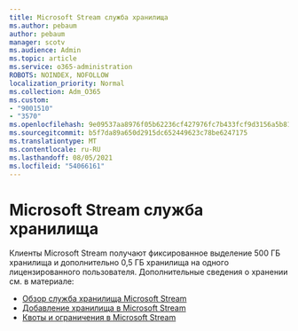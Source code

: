 ```yaml
---
title: Microsoft Stream служба хранилища
ms.author: pebaum
author: pebaum
manager: scotv
ms.audience: Admin
ms.topic: article
ms.service: o365-administration
ROBOTS: NOINDEX, NOFOLLOW
localization_priority: Normal
ms.collection: Adm_O365
ms.custom:
- "9001510"
- "3570"
ms.openlocfilehash: 9e09537aa8976f05b62236cf427976fc7b433fcf9d3156a5b81009c6b60a0db1
ms.sourcegitcommit: b5f7da89a650d2915dc652449623c78be6247175
ms.translationtype: MT
ms.contentlocale: ru-RU
ms.lasthandoff: 08/05/2021
ms.locfileid: "54066161"
---
```

# <a name="microsoft-stream-storage"></a>Microsoft Stream служба хранилища

Клиенты Microsoft Stream получают фиксированное выделение 500 ГБ хранилища и дополнительно 0,5 ГБ хранилища на одного лицензированного пользователя.
Дополнительные сведения о хранении см. в материале:

- [Обзор служба хранилища Microsoft Stream](https://docs.microsoft.com/stream/license-overview#storage)
- [Добавление хранилища в Microsoft Stream](https://docs.microsoft.com/stream/storage-add-on)
- [Квоты и ограничения в Microsoft Stream](https://docs.microsoft.com/stream/quotas-and-limitations)
